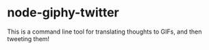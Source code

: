 # node-giphy-twitter
This is a command line tool for translating thoughts to GIFs, and then tweeting them!
